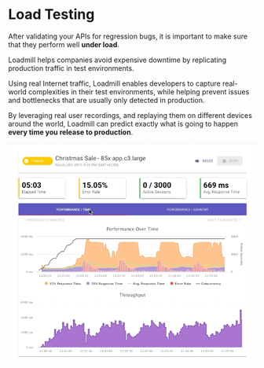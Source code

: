 # Load Testing

After validating your APIs for regression bugs, it is important to make sure that they perform well **under load**.

Loadmill helps companies avoid expensive downtime by replicating production traffic in test environments.

Using real Internet traffic, Loadmill enables developers to capture real-world complexities in their test environments, while helping prevent issues and bottlenecks that are usually only detected in production.

By leveraging real user recordings, and replaying them on different devices around the world, Loadmill can predict exactly what is going to happen **every time you release to production**.

![](../.gitbook/assets/image%20%2810%29.png)

